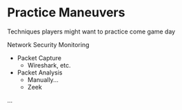 # Practice Maneuvers

Techniques players might want to practice come game day

Network Security Monitoring
- Packet Capture
	- Wireshark, etc.
- Packet Analysis
	- Manually...
	- Zeek

...
